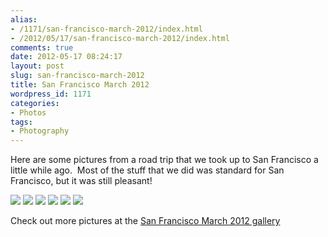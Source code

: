 ```yaml
---
alias:
- /1171/san-francisco-march-2012/index.html
- /2012/05/17/san-francisco-march-2012/index.html
comments: true
date: 2012-05-17 08:24:17
layout: post
slug: san-francisco-march-2012
title: San Francisco March 2012
wordpress_id: 1171
categories:
- Photos
tags:
- Photography
---
```


Here are some pictures from a road trip that we took up to San Francisco a little while ago.  Most of the stuff that we did was standard for San Francisco, but it was still pleasant!

<div class="galleria">
<a
href="http://thegalleryis.goingthewongway.com/var/albums/Travel/San-Francisco-March-2012/SF%20%284%20of%2013%29.jpg?m=1337213587"><img src="http://thegalleryis.goingthewongway.com/var/resizes/Travel/San-Francisco-March-2012/SF%20%284%20of%2013%29.jpg?m=1337213587"></img></a>
<a
href="http://thegalleryis.goingthewongway.com/var/albums/Travel/San-Francisco-March-2012/SF%20%285%20of%2013%29.jpg?m=1337213587"><img src="http://thegalleryis.goingthewongway.com/var/resizes/Travel/San-Francisco-March-2012/SF%20%285%20of%2013%29.jpg?m=1337213587"></img></a>
<a
href="http://thegalleryis.goingthewongway.com/var/albums/Travel/San-Francisco-March-2012/SF%20%283%20of%2013%29.jpg?m=1337213587"><img src="http://thegalleryis.goingthewongway.com/var/resizes/Travel/San-Francisco-March-2012/SF%20%283%20of%2013%29.jpg?m=1337213587"></img></a>
<a
href="http://thegalleryis.goingthewongway.com/var/albums/Travel/San-Francisco-March-2012/SF%20%286%20of%2013%29.jpg?m=1337213587"><img src="http://thegalleryis.goingthewongway.com/var/resizes/Travel/San-Francisco-March-2012/SF%20%286%20of%2013%29.jpg?m=1337213587"></img></a>
<a
href="http://thegalleryis.goingthewongway.com/var/albums/Travel/San-Francisco-March-2012/SF%20%288%20of%2013%29.jpg?m=1337213587"><img src="http://thegalleryis.goingthewongway.com/var/resizes/Travel/San-Francisco-March-2012/SF%20%288%20of%2013%29.jpg?m=1337213587"></img></a>
<a
href="http://thegalleryis.goingthewongway.com/var/albums/Travel/San-Francisco-March-2012/SF%20%2810%20of%2013%29.jpg?m=1337213587"><img src="http://thegalleryis.goingthewongway.com/var/resizes/Travel/San-Francisco-March-2012/SF%20%2810%20of%2013%29.jpg?m=1337213587"></img></a>
</div>

Check out more pictures at the [San Francisco March 2012 gallery](http://www.goingthewongway.com/item?3,tsf1203)
